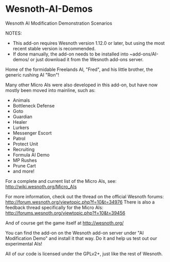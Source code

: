 Wesnoth-AI-Demos
================

Wesnoth AI Modification Demonstration Scenarios

NOTES:
* This add-on requires Wesnoth version 1.12.0 or later, but using the most recent stable version is recommended.
* If done manually, the add-on needs to be installed into ~add-ons/AI-demos/ or just download it from the Wesnoth add-ons server.

Home of the formidable Freelands AI, "Fred", and his little brother, the generic rushing AI "Ron"!

Many other Micro AIs were also developed in this add-on, but have now mostly been moved into mainline, such as:
* Animals
* Bottleneck Defense
* Goto
* Guardian
* Healer
* Lurkers
* Messenger Escort
* Patrol
* Protect Unit
* Recruiting
* Formula AI Demo
* MP Rushes
* Prune Cart
* and more!

For a complete and current list of the Micro AIs, see: http://wiki.wesnoth.org/Micro_AIs

For more information, check out the thread on the official Wesnoth forums:
http://forum.wesnoth.org/viewtopic.php?f=10&t=34976
There is also a feedback thread specifically for the Micro AIs:
http://forums.wesnoth.org/viewtopic.php?f=10&t=39456

And of course get the game itself at http://wesnoth.org/

You can find the add-on on the Wesnoth add-on server under "AI Modification Demo" and install it that way. Do it and help us test out our experimental AIs!

All of our code is licensed under the GPLv2+, just like the rest of Wesnoth.
